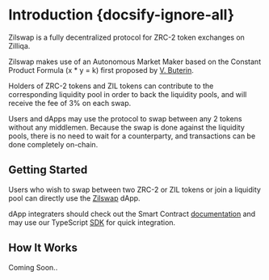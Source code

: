 # Introduction {docsify-ignore-all}

Zilswap is a fully decentralized protocol for ZRC-2 token exchanges on Zilliqa.

Zilswap makes use of an Autonomous Market Maker based on the Constant Product Formula (x * y = k) first proposed by [V. Buterin](https://www.reddit.com/r/ethereum/comments/55m04x/lets_run_onchain_decentralized_exchanges_the_way/).

Holders of ZRC-2 tokens and ZIL tokens can contribute to the corresponding liquidity pool in order to
back the liquidity pools, and will receive the fee of 3% on each swap.

Users and dApps may use the protocol to swap between any 2 tokens without any middlemen.
Because the swap is done against the liquidity pools, there is no need to wait for a counterparty,
and transactions can be done completely on-chain.

## Getting Started

Users who wish to swap between two ZRC-2 or ZIL tokens or join a liquidity pool can directly use the [Zilswap](https://zilswap.org) dApp.

dApp integraters should check out the Smart Contract [documentation](smart-contract) and may use our TypeScript [SDK](sdk) for quick integration.

## How It Works

Coming Soon..
